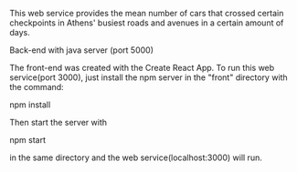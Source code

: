 This web service provides the mean number of cars that crossed certain checkpoints in Athens' busiest roads and avenues in a certain amount of days.

Back-end with java server (port 5000)

The front-end was created with the Create React App. To run this web service(port 3000), just install the npm server in the "front" directory with the command:

npm install

Then start the server with 

npm start

in the same directory and the web service(localhost:3000) will run.
